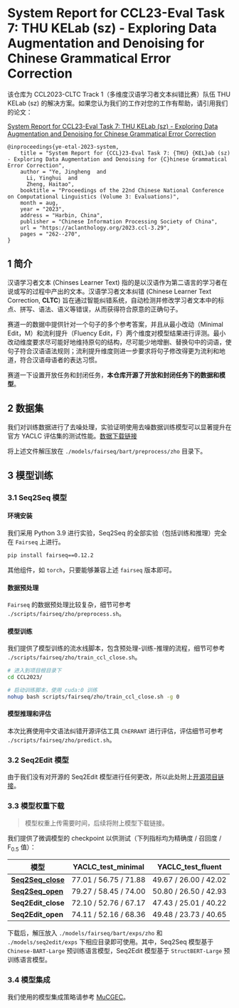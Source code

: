 # System Report for CCL23-Eval Task 7: THU KELab (sz) - Exploring Data Augmentation and Denoising for Chinese Grammatical Error Correction

该仓库为 CCL2023-CLTC Track 1（多维度汉语学习者文本纠错比赛）队伍 THU KELab (sz) 的解决方案。如果您认为我们的工作对您的工作有帮助，请引用我们的论文：

[System Report for CCL23-Eval Task 7: THU KELab (sz) - Exploring Data Augmentation and Denoising for Chinese Grammatical Error Correction](https://aclanthology.org/2023.ccl-3.29.pdf)

```
@inproceedings{ye-etal-2023-system,
    title = "System Report for {CCL}23-Eval Task 7: {THU} {KEL}ab (sz) - Exploring Data Augmentation and Denoising for {C}hinese Grammatical Error Correction",
    author = "Ye, Jingheng  and
      Li, Yinghui  and
      Zheng, Haitao",
    booktitle = "Proceedings of the 22nd Chinese National Conference on Computational Linguistics (Volume 3: Evaluations)",
    month = aug,
    year = "2023",
    address = "Harbin, China",
    publisher = "Chinese Information Processing Society of China",
    url = "https://aclanthology.org/2023.ccl-3.29",
    pages = "262--270",
}
```

## 1 简介

汉语学习者文本 (Chinses Learner Text) 指的是以汉语作为第二语言的学习者在说或写的过程中产出的文本。汉语学习者文本纠错 (Chinese Learner Text Correction, **CLTC**) 旨在通过智能纠错系统，自动检测并修改学习者文本中的标点、拼写、语法、语义等错误，从而获得符合原意的正确句子。

赛道一的数据中提供针对一个句子的多个参考答案，并且从最小改动（Minimal Edit，M）和流利提升（Fluency Edit，F）两个维度对模型结果进行评测。最小改动维度要求尽可能好地维持原句的结构，尽可能少地增删、替换句中的词语，使句子符合汉语语法规则；流利提升维度则进一步要求将句子修改得更为流利和地道，符合汉语母语者的表达习惯。

赛道一下设置开放任务和封闭任务，**本仓库开源了开放和封闭任务下的数据和模型**。

## 2 数据集

我们对训练数据进行了去噪处理，实验证明使用去噪数据训练模型可以显著提升在官方 YACLC 评估集的测试性能。[数据下载链接](https://drive.google.com/file/d/17-pFutgOyuxilKjYluCee7YByH5gJZPf/view?usp=sharing)

将上述文件解压放在 `./models/fairseq/bart/preprocess/zho` 目录下。

## 3 模型训练

### 3.1 Seq2Seq 模型

#### 环境安装

我们采用 Python 3.9 进行实验，Seq2Seq 的全部实验（包括训练和推理）完全在 `Fairseq` 上进行。

```bash
pip install fairseq==0.12.2
```

其他组件，如 `torch`，只要能够兼容上述 `fairseq` 版本即可。

#### 数据预处理

`Fairseq` 的数据预处理比较复杂，细节可参考 `./scripts/fairseq/zho/preprocess.sh`。

#### 模型训练

我们提供了模型训练的流水线脚本，包含预处理-训练-推理的流程，细节可参考 `./scripts/fairseq/zho/train_ccl_close.sh`。

```bash
# 进入到项目根目录下
cd CCL2023/

# 启动训练脚本，使用 cuda:0 训练
nohup bash scripts/fairseq/zho/train_ccl_close.sh -g 0
```

#### 模型推理和评估

本次比赛使用中文语法纠错开源评估工具 `ChERRANT` 进行评估，评估细节可参考 `./scripts/fairseq/zho/predict.sh`。

### 3.2 Seq2Edit 模型

由于我们没有对开源的 Seq2Edit 模型进行任何更改，所以此处附上[开源项目链接](https://github.com/HillZhang1999/MuCGEC)。

### 3.3 模型权重下载

> 模型权重上传需要时间，后续将附上模型下载链接。

我们提供了微调模型的 checkpoint 以供测试（下列指标均为精确度 / 召回度 / F$_{0.5}$ 值）：

| 模型                                                         | YACLC_test_minimal    | YACLC_test_fluent     |
| ------------------------------------------------------------ | --------------------- | --------------------- |
| [**Seq2Seq_close**](https://drive.google.com/file/d/1hlY1-mON3-KqONHgxPGTbOBi1U_jOM28/view?usp=drive_link) | 77.01 / 56.75 / 71.88 | 49.67 / 26.00 / 42.02 |
| [**Seq2Seq_open**](https://drive.google.com/file/d/13SvPW8f3-gSUL3HnAII9L0L5KtEeMyeb/view?usp=drive_link) | 79.27 / 58.45 / 74.00 | 50.80 / 26.50 / 42.93 |
| **Seq2Edit_close**                                           | 72.10 / 52.76 / 67.17 | 47.43 / 25.01 / 40.22 |
| **Seq2Edit_open**                                            | 74.11 / 52.16 / 68.36 | 49.48 / 23.73 / 40.65 |

下载后，解压放入 `./models/fairseq/bart/exps/zho` 和 `./models/seq2edit/exps` 下相应目录即可使用。其中，Seq2Seq 模型基于 `Chinese-BART-Large` 预训练语言模型，Seq2Edit 模型基于 `StructBERT-Large` 预训练语言模型。

### 3.4 模型集成

我们使用的模型集成策略请参考 [MuCGEC](https://github.com/HillZhang1999/MuCGEC)。











